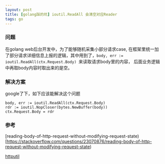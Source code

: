 ```yaml
---
layout: post
title: [golang踩的坑] ioutil.ReadAll 会清空对应Reader
tags: go
---
```

### 问题
在golang web后台开发中，为了能够随机采集小部分请求case, 在框架里统一加了部分请求详细信息上报的逻辑，其中用到了，`body, err := ioutil.ReadAll(ctx.Request.Body) `来读取请求body里的内容，
后面业务逻辑中再取body内容时取出来的是空。

### 解决方案

google了下，如下应该能解决这个问题
```
body, err := ioutil.ReadAll(ctx.Request.Body)
rdr := ioutil.NopCloser(bytes.NewBuffer(body))
ctx.Request.Body = rdr

```

### 参考
[reading-body-of-http-request-without-modifying-request-state)[https://stackoverflow.com/questions/23070876/reading-body-of-http-request-without-modifying-request-state)

[httputil](https://golang.org/src/net/http/httputil/dump.go#L26)
